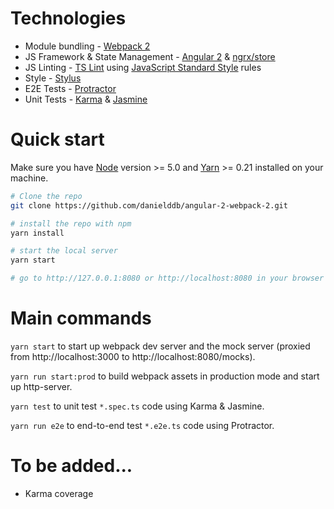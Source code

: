 # Technologies

* Module bundling - [Webpack 2](https://webpack.js.org/)
* JS Framework & State Management - [Angular 2](https://angular.io/) & [ngrx/store](https://github.com/ngrx/store)
* JS Linting - [TS Lint](https://palantir.github.io/tslint/) using [JavaScript Standard Style](http://standardjs.com/) rules 
* Style - [Stylus](http://stylus-lang.com/)
* E2E Tests - [Protractor](http://www.protractortest.org/)
* Unit Tests - [Karma](https://karma-runner.github.io/) & [Jasmine](https://jasmine.github.io/)

# Quick start

Make sure you have [Node](https://nodejs.org/) version >= 5.0 and [Yarn](https://yarnpkg.com/en/docs/install#windows-tab]) >= 0.21 installed on your machine.

```bash
# Clone the repo
git clone https://github.com/danielddb/angular-2-webpack-2.git

# install the repo with npm 
yarn install

# start the local server
yarn start

# go to http://127.0.0.1:8080 or http://localhost:8080 in your browser
```

# Main commands

`yarn start` to start up webpack dev server and the mock server (proxied from http://localhost:3000 to http://localhost:8080/mocks).

`yarn run start:prod` to build webpack assets in production mode and start up http-server.

`yarn test` to unit test `*.spec.ts` code using Karma & Jasmine.

`yarn run e2e` to end-to-end test `*.e2e.ts` code using Protractor.

# To be added...

* Karma coverage